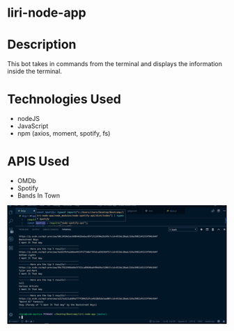 # liri-node-app
# Description
This bot takes in commands from the terminal and displays the information inside the terminal.

# Technologies Used
- nodeJS
- JavaScript
- npm (axios, moment, spotify, fs)

# APIS Used
- OMDb
- Spotify
- Bands In Town

![liri-bot-demo](./assets/imgs/liri-bot-demo.gif)